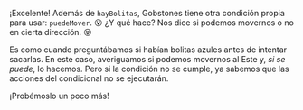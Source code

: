 ¡Excelente! Además de `hayBolitas`, Gobstones tiene otra condición propia para usar: `puedeMover`. :open_mouth: ¿Y qué hace? Nos dice si podemos movernos o no en cierta dirección. :stuck_out_tongue_closed_eyes:

Es como cuando preguntábamos si habían bolitas azules antes de intentar sacarlas. En este caso, averiguamos si podemos movernos al Este y, _si se puede_, lo hacemos. Pero si la condición no se cumple, ya sabemos que las acciones del condicional no se ejecutarán. 

¡Probémoslo un poco más! 
